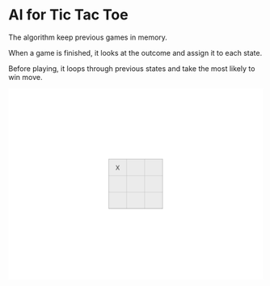 # AI for Tic Tac Toe

The algorithm keep previous games in memory.

When a game is finished, it looks at the outcome and assign it to each state.

Before playing, it loops through previous states and take the most likely to win move.

![](images/www.GIFCreator.me_NX6ASS.gif)



